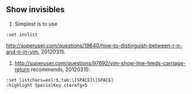 Show invisibles
---------------

 1. Simplest is to use 
 ~~~
:set invlist
~~~
 http://superuser.com/questions/19640/how-to-distinguish-between-r-n-and-n-in-vim, 20120315.

 1. http://superuser.com/questions/97692/vim-show-line-feeds-carriage-return recommends, 20120315:
 ~~~
:set listchars=eol:$,tab:\[SPACE]\[SPACE]
:highlight SpecialKey ctermfg=5
~~~

